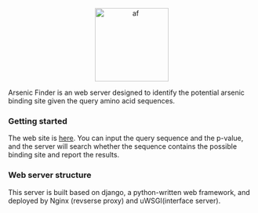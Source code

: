 <div align = "center"><img src="https://github.com/KevinBastianYang/arsenic_webserver/blob/master/web2/server/static/af.png"  height = "150" alt="af"></div>

Arsenic Finder is an web server designed to identify the potential arsenic binding site given the query amino acid sequences.   

### Getting started
The web site is [here](http://47.254.78.183:8000/server/). You can input the query sequence and the p-value, and the server will search whether the sequence contains the possible binding site and report the results.

### Web server structure
This server is built based on django, a python-written web framework, and deployed by Nginx (revserse proxy) and uWSGI(interface server).



